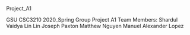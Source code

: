 Project_A1

GSU CSC3210 2020_Spring Group Project A1
Team Members:
Shardul Vaidya
Lin Lin
Joseph Paxton
Matthew Nguyen
Manuel Alexander Lopez
